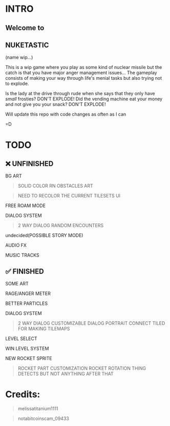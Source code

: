 # INTRO
## Welcome to
## NUKETASTIC
(name wip...)

This is a wip game where you play as some kind of nuclear missile but the catch is that you have major anger management issues...
The gameplay consists of making your way through life's menial tasks but also trying not to explode.


Is the lady at the drive through rude when she says that they only have *small* frosties? DON'T EXPLODE!
Did the vending machine eat your money and not give you your snack? DON'T EXPLODE!

Will update this repo with code changes as often as I can

=D






# TODO

## ❌ UNFINISHED
BG ART

> SOLID COLOR RN
OBSTACLES ART

> NEED TO RECOLOR THE CURRENT TILESETS
UI

FREE ROAM MODE 

DIALOG SYSTEM

> 2 WAY DIALOG
RANDOM ENCOUNTERS

undecided(POSSIBLE STORY MODE)

AUDIO FX

MUSIC TRACKS


## ✅ FINISHED

SOME ART

RAGE/ANGER METER

BETTER PARTICLES

DIALOG SYSTEM

> 2 WAY DIALOG
> CUSTOMIZABLE DIALOG PORTRAIT
CONNECT TILED FOR MAKING TILEMAPS

LEVEL SELECT

WIN LEVEL SYSTEM

NEW ROCKET SPRITE

> ROCKET PART CUSTOMIZATION
> ROCKET ROTATION THING
> DETECTS BUT NOT ANYTHING AFTER THAT
    






# Credits:

> melissatitanium1111

> notabitcoinscam_09433
